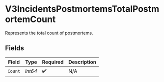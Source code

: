 # V3IncidentsPostmortemsTotalPostmortemCount

Represents the total count of postmortems.


## Fields

| Field              | Type               | Required           | Description        |
| ------------------ | ------------------ | ------------------ | ------------------ |
| `Count`            | *int64*            | :heavy_check_mark: | N/A                |